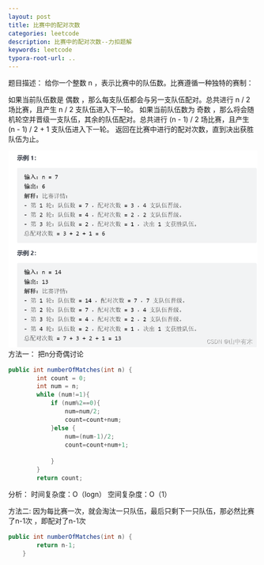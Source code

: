 ```yaml
---
layout: post
title: 比赛中的配对次数
categories: leetcode
description: 比赛中的配对次数--力扣题解
keywords: leetcode
typora-root-url: ..
---
```


题目描述：
给你一个整数 n ，表示比赛中的队伍数。比赛遵循一种独特的赛制：

如果当前队伍数是 偶数 ，那么每支队伍都会与另一支队伍配对。总共进行 n / 2 场比赛，且产生 n / 2 支队伍进入下一轮。
如果当前队伍数为 奇数 ，那么将会随机轮空并晋级一支队伍，其余的队伍配对。总共进行 (n - 1) / 2 场比赛，且产生 (n - 1) / 2 + 1 支队伍进入下一轮。
返回在比赛中进行的配对次数，直到决出获胜队伍为止。

![img](/images/posts/2023-08-22-The-number-of-pairs-in-the-match/3a6c2531874242ec81aafeca86d7017e.png)
方法一：
把n分奇偶讨论

```java
public int numberOfMatches(int n) {
        int count = 0;
        int num = n;
        while (num!=1){
            if (num%2==0){
                num=num/2;
                count=count+num;
            }else {
                num=(num-1)/2;
                count=count+num+1;

            }
        }
        return count;
```

分析：
时间复杂度：O（logn）
空间复杂度：O（1）

方法二:
因为每比赛一次，就会淘汰一只队伍，最后只剩下一只队伍，那必然比赛了n-1次
，即配对了n-1次

```java
public int numberOfMatches(int n) {
        return n-1;
    }
```




